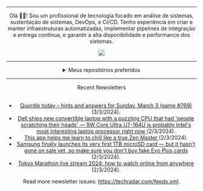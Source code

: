 <div align="center">
<hr>
<p>Olá 👋🏾! Sou um profissional de tecnologia focado em análise de sistemas, sustentação de sistemas, DevOps, e CI/CD. Tenho experiência em criar e manter infraestruturas automatizadas, implementar pipelines de integração e entrega contínua, e garantir a alta disponibilidade e performance dos sistemas.</p>
  <img src="https://media.giphy.com/media/yAGIvCiwPJn5C/giphy.gif">
<hr>
  <details>
  <summary>Meus repositórios preferidos</summary>
  <br />
  Alguns dos meus melhores repositórios:
  <br />
<br />
  <ul><li><a href=https://github.com/RxJSVini/aluratube target="_blank" rel="noopener noreferrer">RxJSVini/aluratube</a> (<b>0</b> ✨ and <b>0</b> 🍴): Aluratube - Desenvolvido durante a imersão React da Alura no final de 2022</li>
<li>More coming soon :).</li>
</ul>
  </details>
  <hr/>
    <summary>Recent Newsletters</summary>
  <br />
  <ul>
    <li><a href=https://www.techradar.com/computing/websites-apps/quordle-today-answers-clues-3-march-2024 target="_blank" rel="noopener noreferrer"> Quordle today – hints and answers for Sunday, March 3 (game #769) </a> (3/3/2024).</li><li><a href=https://www.techradar.com/pro/dell-ships-new-convertible-laptop-with-a-puzzling-cpu-that-had-people-scratching-their-heads-9w-core-ultra-u7-164u-is-probably-intels-most-interesting-laptop-processor-right-now target="_blank" rel="noopener noreferrer"> Dell ships new convertible laptop with a puzzling CPU that had 'people scratching their heads' — 9W Core Ultra U7-164U is probably Intel's most interesting laptop processor right now </a> (2/3/2024).</li><li><a href=https://www.techradar.com/computing/websites-apps/this-app-helps-me-learn-to-chill-like-a-true-zen-master target="_blank" rel="noopener noreferrer"> This app helps me learn to chill like a true Zen Master </a> (2/3/2024).</li><li><a href=https://www.techradar.com/pro/samsung-finally-launches-its-very-first-1tb-microsd-card-it-hasnt-gone-on-sale-yet-so-make-sure-you-dont-buy-fake-evo-plus-cards target="_blank" rel="noopener noreferrer"> Samsung finally launches its very first 1TB microSD card — but it hasn't gone on sale yet, so make sure you don't buy fake Evo Plus cards </a> (2/3/2024).</li><li><a href=https://www.techradar.com/streaming/entertainment/tokyo-marathon-live-stream-2024-how-to-watch-online-from-anywhere target="_blank" rel="noopener noreferrer"> Tokyo Marathon live stream 2024: how to watch online from anywhere </a> (2/3/2024).</li>
  </ul>
<p>Read more newsletter issues: <a href="https://techradar.com/feeds.xml">https://techradar.com/feeds.xml</a>.</p>
  </details>
